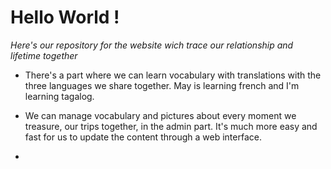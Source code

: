 # Hello World !

*Here's our repository for the website wich trace our relationship and lifetime together*

* There's a part where we can learn vocabulary with translations with the three languages we share together. May is learning french and I'm learning tagalog.

* We can manage vocabulary and pictures about every moment we treasure, our trips together, in the admin part. It's much more easy and fast for us to update the content through a web interface.

* 
